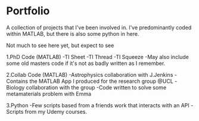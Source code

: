 # Portfolio
A collection of projects that I've been involved in. I've predominantly coded within MATLAB, but there is also some python in here.

Not much to see here yet, but expect to see

1.PhD Code (MATLAB)
 -TI Sheet
 -TI Thread
 -TI Squeeze
    -May also include some old masters code if it's not as badly written as I remember.
    
2.Collab Code (MATLAB)
 -Astrophysics collaboration with J.Jenkins
    -Contains the MATLAB App I produced for the research group @UCL
 -Biology collaboration with the group
 -Code written to solve some metamaterials problem with Emma
 
3.Python
 -Few scripts based from a friends work that interacts with an API
 -Scripts from my Udemy courses.
 
 
